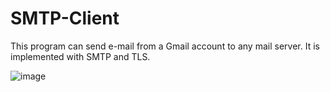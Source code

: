 # SMTP-Client
This program can send e-mail from a Gmail account to any mail server. It is implemented with SMTP and TLS.

![image](https://user-images.githubusercontent.com/27548058/79029255-402c9680-7b9c-11ea-9382-ea0e90dc9a2c.png)
